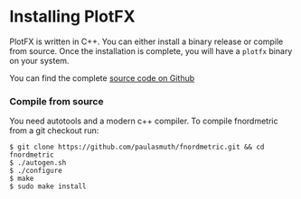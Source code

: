 Installing PlotFX
======================

PlotFX is written in C++. You can either install a binary release or compile
from source. Once the installation is complete, you will have a `plotfx` binary
on your system.

You can find the complete [source code on Github](http://github.com/plotfx/plotfx)

### Compile from source

You need autotools and a modern c++ compiler. To compile fnordmetric from a git
checkout run:

    $ git clone https://github.com/paulasmuth/fnordmetric.git && cd fnordmetric
    $ ./autogen.sh
    $ ./configure
    $ make
    $ sudo make install


